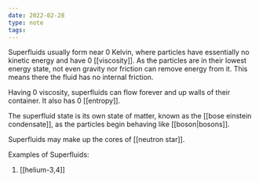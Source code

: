 ```yaml
---
date: 2022-02-28
type: note
tags: 
---
```


Superfluids usually form near 0 Kelvin, where particles have essentially no kinetic energy and have 0 [[viscosity]]. As the particles are in their lowest energy state, not even gravity nor friction can remove energy from it. This means there the fluid has no internal friction.

Having 0 viscosity, superfluids can flow forever and up walls of their container. It also has 0 [[entropy]].

The superfluid state is its own state of matter, known as the [[bose einstein condensate]], as the particles begin behaving like [[boson|bosons]].

Superfluids may make up the cores of [[neutron star]].

Examples of Superfluids:
1. [[helium-3,4]]
